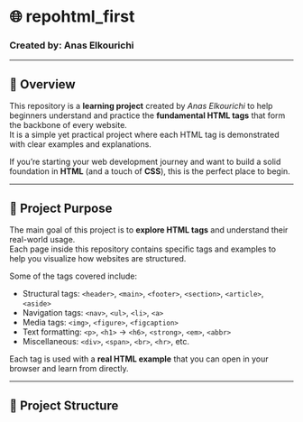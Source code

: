 # 🌐 repohtml_first

### Created by: **Anas Elkourichi**

---

## 📖 Overview

This repository is a **learning project** created by *Anas Elkourichi* to help beginners understand and practice the **fundamental HTML tags** that form the backbone of every website.  
It is a simple yet practical project where each HTML tag is demonstrated with clear examples and explanations.  

If you’re starting your web development journey and want to build a solid foundation in **HTML** (and a touch of **CSS**), this is the perfect place to begin.  

---

## 🎯 Project Purpose

The main goal of this project is to **explore HTML tags** and understand their real-world usage.  
Each page inside this repository contains specific tags and examples to help you visualize how websites are structured.

Some of the tags covered include:
- Structural tags: `<header>`, `<main>`, `<footer>`, `<section>`, `<article>`, `<aside>`
- Navigation tags: `<nav>`, `<ul>`, `<li>`, `<a>`
- Media tags: `<img>`, `<figure>`, `<figcaption>`
- Text formatting: `<p>`, `<h1>` → `<h6>`, `<strong>`, `<em>`, `<abbr>`
- Miscellaneous: `<div>`, `<span>`, `<br>`, `<hr>`, etc.

Each tag is used with a **real HTML example** that you can open in your browser and learn from directly.

---

## 📁 Project Structure

